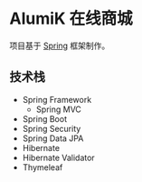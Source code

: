 # AlumiK 在线商城

项目基于 [Spring](https://spring.io/projects/spring-framework) 框架制作。

## 技术栈

+ Spring Framework
    + Spring MVC
+ Spring Boot
+ Spring Security
+ Spring Data JPA
+ Hibernate
+ Hibernate Validator
+ Thymeleaf
